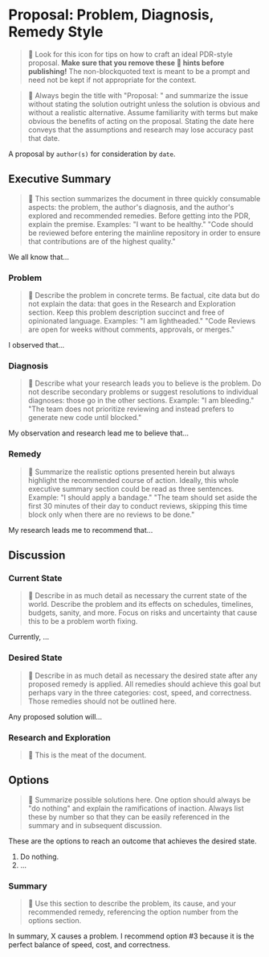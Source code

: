 # Proposal: Problem, Diagnosis, Remedy Style

> 🚧 Look for this icon for tips on how to craft an ideal PDR-style proposal. **Make sure that you remove these 🚧 hints before publishing!** The non-blockquoted text is meant to be a prompt and need not be kept if not appropriate for the context.

> 🚧 Always begin the title with "Proposal: " and summarize the issue without stating the solution outright unless the solution is obvious and without a realistic alternative. Assume familiarity with terms but make obvious the benefits of acting on the proposal. Stating the date here conveys that the assumptions and research may lose accuracy past that date.

A proposal by `author(s)` for consideration by `date`.

## Executive Summary

> 🚧 This section summarizes the document in three quickly consumable aspects: the problem, the author's diagnosis, and the author's explored and recommended remedies. Before getting into the PDR, explain the premise. Examples: "I want to be healthy." "Code should be reviewed before entering the mainline repository in order to ensure that contributions are of the highest quality."

We all know that…

### Problem

> 🚧 Describe the problem in concrete terms. Be factual, cite data but do not explain the data: that goes in the Research and Exploration section. Keep this problem description succinct and free of opinionated language. Examples: "I am lightheaded." "Code Reviews are open for weeks without comments, approvals, or merges."

I observed that…

### Diagnosis

> 🚧 Describe what your research leads you to believe is the problem. Do not describe secondary problems or suggest resolutions to individual diagnoses: those go in the other sections. Example: "I am bleeding." "The team does not prioritize reviewing and instead prefers to generate new code until blocked."

My observation and research lead me to believe that…

### Remedy

> 🚧 Summarize the realistic options presented herein but always highlight the recommended course of action. Ideally, this whole executive summary section could be read as three sentences. Example: "I should apply a bandage." "The team should set aside the first 30 minutes of their day to conduct reviews, skipping this time block only when there are no reviews to be done."

My research leads me to recommend that…

## Discussion

### Current State

> 🚧 Describe in as much detail as necessary the current state of the world. Describe the problem and its effects on schedules, timelines, budgets, sanity, and more. Focus on risks and uncertainty that cause this to be a problem worth fixing.

Currently, …

### Desired State

> 🚧 Describe in as much detail as necessary the desired state after any proposed remedy is applied. All remedies should achieve this goal but perhaps vary in the three categories: cost, speed, and correctness. Those remedies should not be outlined here.

Any proposed solution will…

### Research and Exploration

> 🚧 This is the meat of the document. 

## Options

> 🚧 Summarize possible solutions here. One option should always be "do nothing" and explain the ramifications of inaction. Always list these by number so that they can be easily referenced in the summary and in subsequent discussion. 

These are the options to reach an outcome that achieves the desired state.

1. Do nothing.
2. …

### Summary

> 🚧 Use this section to describe the problem, its cause, and your recommended remedy, referencing the option number from the options section.

In summary, X causes a problem. I recommend option #3 because it is the perfect balance of speed, cost, and correctness.

